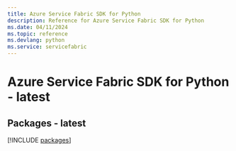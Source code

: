 ```yaml
---
title: Azure Service Fabric SDK for Python
description: Reference for Azure Service Fabric SDK for Python
ms.date: 04/11/2024
ms.topic: reference
ms.devlang: python
ms.service: servicefabric
---
```

# Azure Service Fabric SDK for Python - latest
## Packages - latest
[!INCLUDE [packages](service-fabric-index.md)]